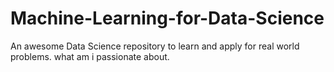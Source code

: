 # Machine-Learning-for-Data-Science
An awesome Data Science repository to learn and apply for real world problems. what am i passionate about.
